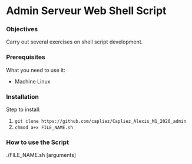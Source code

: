 # Admin Serveur Web Shell Script

### Objectives

Carry out several exercises on shell script development.

### Prerequisites

What you need to use it:
  * Machine Linux

### Installation

Step to install:
  1. ``` git clone https://github.com/capliez/Capliez_Alexis_M1_2020_admin ```
  2. ``` chmod a+x FILE_NAME.sh ```

### How to use the Script

./FILE_NAME.sh [arguments]
